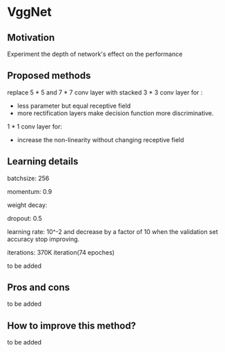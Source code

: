 # VggNet

## Motivation
Experiment the depth of network's effect on the performance

## Proposed methods

replace 5 * 5 and 7 * 7 conv layer with stacked 3 * 3 conv layer for :

* less parameter but equal receptive field
* more rectification layers make decision function more discriminative.

1 * 1 conv layer for:

* increase the non-linearity without changing receptive field


## Learning details

batchsize: 256

momentum: 0.9

weight decay: 

dropout: 0.5

learning rate: 10^-2 and decrease by a factor of 10 when the validation set accuracy stop improving.

iterations: 370K iteration(74 epoches)

to be added


## Pros and cons

to be added

## How to improve this method?

to be added